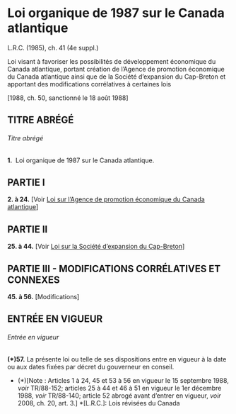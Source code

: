 # Loi organique de 1987 sur le Canada atlantique

L.R.C. (1985), ch. 41 (4e suppl.)

Loi visant à favoriser les possibilités de développement économique du Canada atlantique, portant création de l’Agence de promotion économique du Canada atlantique ainsi que de la Société d’expansion du Cap-Breton et apportant des modifications corrélatives à certaines lois

[1988, ch. 50, sanctionné le 18 août 1988]

## TITRE ABRÉGÉ

###### Titre abrégé

**1.**  Loi organique de 1987 sur le Canada atlantique.

## PARTIE I

**2\. à 24.** [Voir [Loi sur l’Agence de promotion économique du Canada atlantique](/canada/fra/lois/A/A-13.7.md)]

## PARTIE II

**25\. à 44.** [Voir [Loi sur la Société d’expansion du Cap-Breton](/canada/fra/lois/E/E-9.5.md)]

## PARTIE III - MODIFICATIONS CORRÉLATIVES ET CONNEXES

**45\. à 56.** [Modifications]

## ENTRÉE EN VIGUEUR

###### Entrée en vigueur

**(*)57.** La présente loi ou telle de ses dispositions entre en vigueur à la date ou aux dates fixées par décret du gouverneur en conseil.

  * (*)[Note : Articles 1 à 24, 45 et 53 à 56 en vigueur le 15 septembre 1988, _voir_ TR/88-152; articles 25 à 44 et 46 à 51 en vigueur le 1er décembre 1988, _voir_ TR/88-140; article 52 abrogé avant d’entrer en vigueur, _voir_ 2008, ch. 20, art. 3.]
  *[L.R.C.]: Lois révisées du Canada
